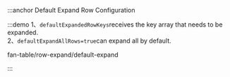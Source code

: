 :::anchor Default Expand Row Configuration

:::demo 1、`defaultExpandedRowKeys`receives the key array that needs to be expanded.<br>2、`defaultExpandAllRows=true`can expand all by default.

fan-table/row-expand/default-expand

:::
